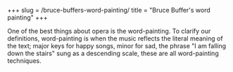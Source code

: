 +++
slug = /bruce-buffers-word-painting/
title = "Bruce Buffer&#039;s word painting"
+++

One of the best things about opera is the word-painting. To clarify our definitions, word-painting is when the music reflects the literal meaning of the text; major keys for happy songs, minor for sad, the phrase "I am falling down the stairs" sung as a descending scale, these are all word-painting techniques.


